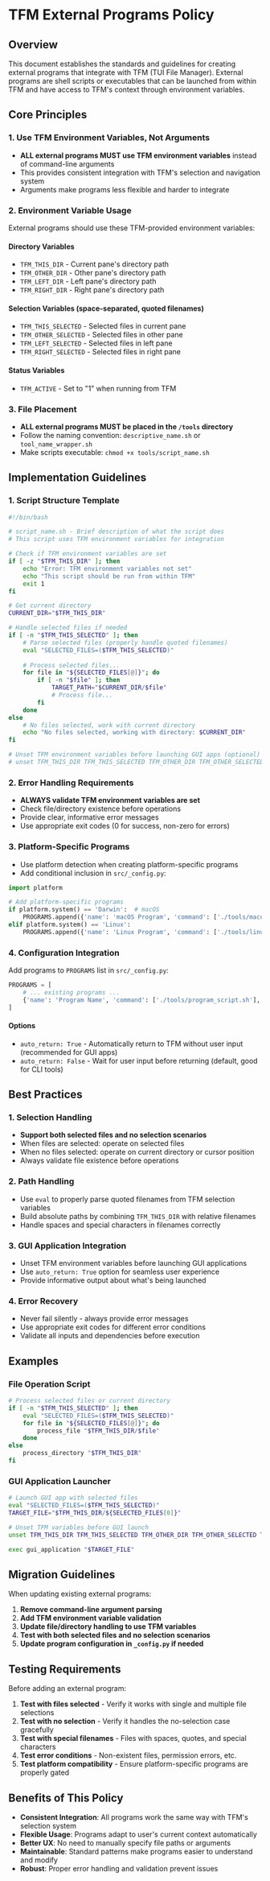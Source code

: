 # TFM External Programs Policy

## Overview

This document establishes the standards and guidelines for creating external programs that integrate with TFM (TUI File Manager). External programs are shell scripts or executables that can be launched from within TFM and have access to TFM's context through environment variables.

## Core Principles

### 1. Use TFM Environment Variables, Not Arguments
- **ALL external programs MUST use TFM environment variables** instead of command-line arguments
- This provides consistent integration with TFM's selection and navigation system
- Arguments make programs less flexible and harder to integrate

### 2. Environment Variable Usage
External programs should use these TFM-provided environment variables:

#### Directory Variables
- `TFM_THIS_DIR` - Current pane's directory path
- `TFM_OTHER_DIR` - Other pane's directory path  
- `TFM_LEFT_DIR` - Left pane's directory path
- `TFM_RIGHT_DIR` - Right pane's directory path

#### Selection Variables (space-separated, quoted filenames)
- `TFM_THIS_SELECTED` - Selected files in current pane
- `TFM_OTHER_SELECTED` - Selected files in other pane
- `TFM_LEFT_SELECTED` - Selected files in left pane
- `TFM_RIGHT_SELECTED` - Selected files in right pane

#### Status Variables
- `TFM_ACTIVE` - Set to "1" when running from TFM

### 3. File Placement
- **ALL external programs MUST be placed in the `/tools` directory**
- Follow the naming convention: `descriptive_name.sh` or `tool_name_wrapper.sh`
- Make scripts executable: `chmod +x tools/script_name.sh`

## Implementation Guidelines

### 1. Script Structure Template
```bash
#!/bin/bash

# script_name.sh - Brief description of what the script does
# This script uses TFM environment variables for integration

# Check if TFM environment variables are set
if [ -z "$TFM_THIS_DIR" ]; then
    echo "Error: TFM environment variables not set"
    echo "This script should be run from within TFM"
    exit 1
fi

# Get current directory
CURRENT_DIR="$TFM_THIS_DIR"

# Handle selected files if needed
if [ -n "$TFM_THIS_SELECTED" ]; then
    # Parse selected files (properly handle quoted filenames)
    eval "SELECTED_FILES=($TFM_THIS_SELECTED)"
    
    # Process selected files...
    for file in "${SELECTED_FILES[@]}"; do
        if [ -n "$file" ]; then
            TARGET_PATH="$CURRENT_DIR/$file"
            # Process file...
        fi
    done
else
    # No files selected, work with current directory
    echo "No files selected, working with directory: $CURRENT_DIR"
fi

# Unset TFM environment variables before launching GUI apps (optional)
# unset TFM_THIS_DIR TFM_THIS_SELECTED TFM_OTHER_DIR TFM_OTHER_SELECTED TFM_LEFT_DIR TFM_LEFT_SELECTED TFM_RIGHT_DIR TFM_RIGHT_SELECTED TFM_ACTIVE
```

### 2. Error Handling Requirements
- **ALWAYS validate TFM environment variables are set**
- Check file/directory existence before operations
- Provide clear, informative error messages
- Use appropriate exit codes (0 for success, non-zero for errors)

### 3. Platform-Specific Programs
- Use platform detection when creating platform-specific programs
- Add conditional inclusion in `src/_config.py`:

```python
import platform

# Add platform-specific programs
if platform.system() == 'Darwin':  # macOS
    PROGRAMS.append({'name': 'macOS Program', 'command': ['./tools/macos_program.sh'], 'options': {'auto_return': True}})
elif platform.system() == 'Linux':
    PROGRAMS.append({'name': 'Linux Program', 'command': ['./tools/linux_program.sh'], 'options': {'auto_return': True}})
```

### 4. Configuration Integration
Add programs to `PROGRAMS` list in `src/_config.py`:

```python
PROGRAMS = [
    # ... existing programs ...
    {'name': 'Program Name', 'command': ['./tools/program_script.sh'], 'options': {'auto_return': True}},
]
```

#### Options
- `auto_return: True` - Automatically return to TFM without user input (recommended for GUI apps)
- `auto_return: False` - Wait for user input before returning (default, good for CLI tools)

## Best Practices

### 1. Selection Handling
- **Support both selected files and no selection scenarios**
- When files are selected: operate on selected files
- When no files selected: operate on current directory or cursor position
- Always validate file existence before operations

### 2. Path Handling
- Use `eval` to properly parse quoted filenames from TFM selection variables
- Build absolute paths by combining `TFM_THIS_DIR` with relative filenames
- Handle spaces and special characters in filenames correctly

### 3. GUI Application Integration
- Unset TFM environment variables before launching GUI applications
- Use `auto_return: True` option for seamless user experience
- Provide informative output about what's being launched

### 4. Error Recovery
- Never fail silently - always provide error messages
- Use appropriate exit codes for different error conditions
- Validate all inputs and dependencies before execution

## Examples

### File Operation Script
```bash
# Process selected files or current directory
if [ -n "$TFM_THIS_SELECTED" ]; then
    eval "SELECTED_FILES=($TFM_THIS_SELECTED)"
    for file in "${SELECTED_FILES[@]}"; do
        process_file "$TFM_THIS_DIR/$file"
    done
else
    process_directory "$TFM_THIS_DIR"
fi
```

### GUI Application Launcher
```bash
# Launch GUI app with selected files
eval "SELECTED_FILES=($TFM_THIS_SELECTED)"
TARGET_FILE="$TFM_THIS_DIR/${SELECTED_FILES[0]}"

# Unset TFM variables before GUI launch
unset TFM_THIS_DIR TFM_THIS_SELECTED TFM_OTHER_DIR TFM_OTHER_SELECTED TFM_LEFT_DIR TFM_LEFT_SELECTED TFM_RIGHT_DIR TFM_RIGHT_SELECTED TFM_ACTIVE

exec gui_application "$TARGET_FILE"
```

## Migration Guidelines

When updating existing external programs:

1. **Remove command-line argument parsing**
2. **Add TFM environment variable validation**
3. **Update file/directory handling to use TFM variables**
4. **Test with both selected files and no selection scenarios**
5. **Update program configuration in `_config.py` if needed**

## Testing Requirements

Before adding an external program:

1. **Test with files selected** - Verify it works with single and multiple file selections
2. **Test with no selection** - Verify it handles the no-selection case gracefully
3. **Test with special filenames** - Files with spaces, quotes, and special characters
4. **Test error conditions** - Non-existent files, permission errors, etc.
5. **Test platform compatibility** - Ensure platform-specific programs are properly gated

## Benefits of This Policy

- **Consistent Integration**: All programs work the same way with TFM's selection system
- **Flexible Usage**: Programs adapt to user's current context automatically
- **Better UX**: No need to manually specify file paths or arguments
- **Maintainable**: Standard patterns make programs easier to understand and modify
- **Robust**: Proper error handling and validation prevent issues
